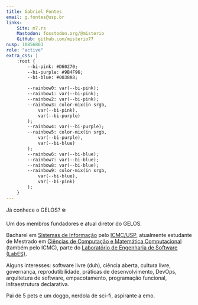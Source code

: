 ```yaml
---
title: Gabriel Fontes
email: g.fontes@usp.br
links:
    Site: m7.rs
    Mastodon: fosstodon.org/@misterio
    GitHub: github.com/misterio77
nusp: 10856803
role: "active"
extra_css: |
    :root {
        --bi-pink: #D60270;
        --bi-purple: #9B4F96;
        --bi-blue: #0038A8;

        --rainbow0: var(--bi-pink);
        --rainbow1: var(--bi-pink); 
        --rainbow2: var(--bi-pink); 
        --rainbow3: color-mix(in srgb,
            var(--bi-pink),
            var(--bi-purple)
        ); 
        --rainbow4: var(--bi-purple); 
        --rainbow5: color-mix(in srgb,
            var(--bi-purple),
            var(--bi-blue)
        ); 
        --rainbow6: var(--bi-blue); 
        --rainbow7: var(--bi-blue); 
        --rainbow8: var(--bi-blue); 
        --rainbow9: color-mix(in srgb,
            var(--bi-blue),
            var(--bi-pink)
        ); 
    }
---
```


Já conhece o GELOS? ❄️

Um dos membros fundadores e atual diretor do GELOS.

Bacharel em [Sistemas de
Informação](https://www.icmc.usp.br/graduacao/sistemas-de-informacao-bacharelado)
pelo [ICMC/USP](https://icmc.usp.br), atualmente estudante de Mestrado em
[Ciências de Computação e Matemática
Computacional](https://www.icmc.usp.br/pos-graduacao/ppgccmc) (também pelo
ICMC), parte do [Laboratório de Engenharia de Software
(LabES)](https://www.labes.icmc.usp.br).

Alguns interesses: software livre (duh), ciência aberta, cultura livre,
governança, reprodutibilidade, práticas de desenvolvimento, DevOps, arquitetura
de software, empacotamento, programação funcional, infraestrutura declarativa.

Pai de 5 pets e um doggo, nerdola de sci-fi, aspirante a emo.

